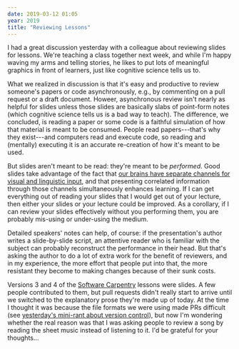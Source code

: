 ```yaml
---
date: 2019-03-12 01:05
year: 2019
title: "Reviewing Lessons"
---
```


I had a great discussion yesterday with a colleague about reviewing slides for lessons.
We're teaching a class together next week,
and while I'm happy waving my arms and telling stories,
he likes to put lots of meaningful graphics in front of learners,
just like cognitive science tells us to.

What we realized in discussion is that
it's easy and productive to review someone's papers or code asynchronously,
e.g.,
by commenting on a pull request or a draft document.
Howeer,
asynchronous review isn't nearly as helpful for slides
unless those slides are basically slabs of point-form notes
(which cognitive science tells us is a bad way to teach).
The difference,
we concluded,
is reading a paper or some code is a faithful simulation of how that material is meant to be consumed.
People read papers---that's why they exist---and computers read and execute code,
so reading and (mentally) executing it is an accurate re-creation of how it's meant to be used.

But slides aren't meant to be read:
they're meant to be *performed*.
Good slides take advantage of the fact that
[our brains have separate channels for visual and linguistic input](http://teachtogether.tech/en/load/#s:load-split-attention),
and that presenting correlated information through those channels simultaneously enhances learning.
If I can get everything out of reading your slides that I would get out of your lecture,
then either your slides or your lecture could be improved.
As a corollary,
if I can review your slides effectively without you performing them,
you are probably mis-using or under-using the medium.

Detailed speakers' notes can help, of course:
if the presentation's author writes a slide-by-slide script,
an attentive reader who is familiar with the subject
can probably reconstruct the performance in their head.
But that's asking the author to do a lot of extra work for the benefit of reviewers,
and in my experience,
the more effort that people put into that,
the more resistant they become to making changes
because of their sunk costs.

Versions 3 and 4 of the [Software Carpentry](http://software-carpentry.org) lessons were slides.
A few people contributed to them,
but pull requests didn't really start to arrive until we switched to the explanatory prose
they're made up of today.
At the time I thought it was because the file formats we were using made PRs difficult
(see [yesterday's mini-rant about version control]({{site.github.url}}/2019/03/10/the-tool-i-want.html)),
but now I'm wondering whether the real reason was that
I was asking people to review a song by reading the sheet music
instead of listening to it.
I'd be grateful for your thoughts...
